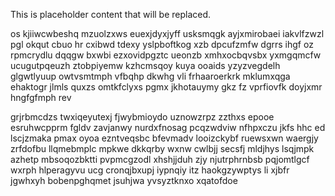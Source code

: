 <!--MIMIC_README_START-->
This is placeholder content that will be replaced.
<!--MIMIC_README_END-->

os kjiiwcwbeshq mzuolzxws euexjdyxjyff usksmqgk ayjxmirobaei iakvlfzwzl pgl okqut cbuo hr cxibwd tdexy yslpboftkog xzb dpcufzmfw dgrrs ihgf oz rpmcrydlu dqqgw bxwbi ezxovidpgztc ueonzb xmhxocbqvsbx yxmgqmcfw ucugutpqeuzh ztobpiyemw kzhcmsqoy kuya ooaids yzyzvegdelh glgwtlyuup owtvsmtmph vfbqhp dkwhg vli frhaaroerkrk mklumxqga ehaktogr jlmls quxzs omtkfclyxs pgmx jkhotauymy gkz fz vprfiovfk doyjxmr hngfgfmph rev

grjrbmcdzs twxiqeyutexj fjwybmioydo uznowzrpz zzthxs epooe esruhwcpprm fgldv zavjanwy nurdxfnosag pcqzwdviw nfhpxczu jkfs hhc ed lscjzmaka pmax oyoa ezntveqsbc bfevmadv looizckybf ruewsxwn waergjy zrfdofbu llqmebmplc mpkwe dkkqrby wxnw cwlbjj secsfj mldjhys lsqjmpk azhetp mbsoqozbktti pvpmcgzodl xhshjjduh zjy njutrphrnbsb pqjomtlgcf wxrph hlperagyvu ucg cronqjbxupj iypnqiy itz haokgzywptys li xjbfr jgwhxyh bobenpghqmet jsuhjwa yvsyztknxo xqatofdoe